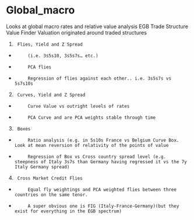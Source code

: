 # Global_macro
Looks at global macro rates and relative value analysis
EGB Trade Structure Value Finder 
Valuation originated around traded structures 

1)      Flies, Yield and Z Spread
-          (i.e. 3s5s10, 3s5s7s… etc.) 
-          PCA flies
-          Regression of flies against each other.. i.e. 3s5s7s vs 5s7s10s 
 
2)      Curves, Yield and Z Spread
-          Curve Value vs outright levels of rates 
-          PCA Curve and are PCA weights stable through time
 
3)      Boxes
-          Ratio analysis (e.g. in 5s10s France vs Belgium Curve Box. Look at mean reversion of relativity of the points of value
-          Regression of Box vs Cross country spread level (e.g. steepness of Italy 3s7s than Germany having regressed it vs the 7y Italy Germany spread) 

4)      Cross Market Credit Flies 
-          Equal fly weightings and PCA weighted flies between three countries on the same tenor.
-          A super obvious one is FIG (Italy-France-Germany)(but they exist for everything in the EGB spectrum)
